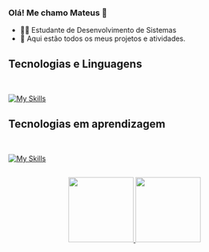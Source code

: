 ### Olá! Me chamo Mateus 👋

* 👨‍💻 Estudante de Desenvolvimento de Sistemas
* 📂 Aqui estão todos os meus projetos e atividades.

## Tecnologias e Linguagens

<div style="display: inline_block"><br/>

[![My Skills](https://skillicons.dev/icons?i=java,mysql,html,css,git,github&theme=dark)](https://skillicons.dev)

## Tecnologias em aprendizagem

<div style="display: inline_block"><br/>
  
[![My Skills](https://skillicons.dev/icons?i=javascript,spring,bootstrap&theme=dark)](https://skillicons.dev)
  
##  
 
<div align="center">
  <a href="https://github.com/Mat-P1">
    <img height="130em" src="https://github-readme-stats.vercel.app/api?username=Mat-P1&show_icons=true&theme=tokyonight"/>
    <img height="130em" src="https://github-readme-stats.vercel.app/api/top-langs/?username=Mat-P1&layout=compact&theme=tokyonight"/>
  </a>
</div>  
